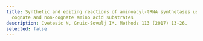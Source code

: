 ```yaml
---
title: Synthetic and editing reactions of aminoacyl-tRNA synthetases using
  cognate and non-cognate amino acid substrates
description: Cvetesic N, Gruic-Sovulj I*. Methods 113 (2017) 13-26.
selected: false
---
```

